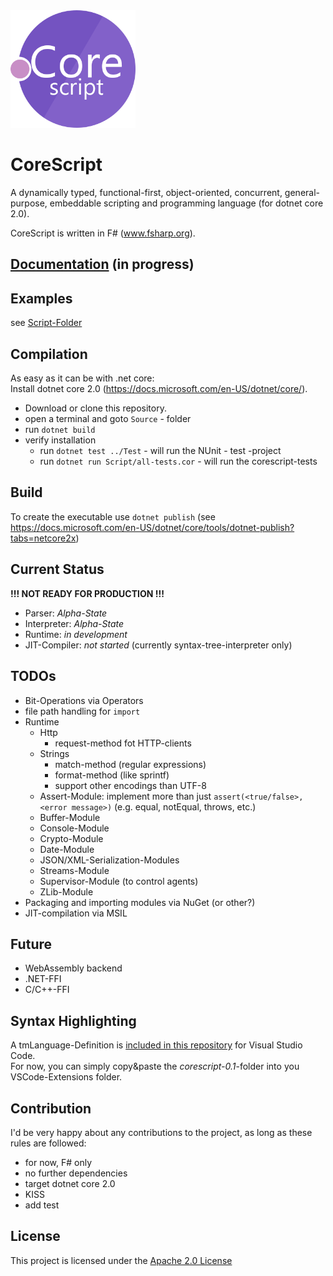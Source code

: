 <img src="./corescript.png" width="200" />

# CoreScript 
A dynamically typed, functional-first, object-oriented, concurrent, general-purpose, embeddable scripting and programming language (for dotnet core 2.0).  

CoreScript is written in F# (www.fsharp.org).  

## [Documentation](./Docs/index.md) (in progress)

## Examples

see [Script-Folder](./Source/Script)

## Compilation

As easy as it can be with .net core:  
Install dotnet core 2.0 (https://docs.microsoft.com/en-US/dotnet/core/).  

- Download or clone this repository.  
- open a terminal and goto `Source` - folder
- run `dotnet build`
- verify installation
  + run `dotnet test ../Test` - will run the NUnit - test -project
  + run `dotnet run Script/all-tests.cor` - will run the corescript-tests

## Build

To create the executable use `dotnet publish` (see https://docs.microsoft.com/en-US/dotnet/core/tools/dotnet-publish?tabs=netcore2x)

## Current Status

**!!! NOT READY FOR PRODUCTION !!!**

- Parser: *Alpha-State*
- Interpreter: *Alpha-State*
- Runtime: *in development*
- JIT-Compiler: *not started* (currently syntax-tree-interpreter only)

## TODOs

- Bit-Operations via Operators
- file path handling for `import`
- Runtime
    + Http 
        - request-method fot HTTP-clients
    + Strings
        - match-method (regular expressions)
        - format-method (like sprintf)
        - support other encodings than UTF-8
    + Assert-Module: implement more than just `assert(<true/false>, <error message>)` (e.g. equal, notEqual, throws, etc.)
    + Buffer-Module
    + Console-Module
    + Crypto-Module
    + Date-Module
    + JSON/XML-Serialization-Modules
    + Streams-Module
    + Supervisor-Module (to control agents)
    + ZLib-Module
- Packaging and importing modules via NuGet (or other?)
- JIT-compilation via MSIL

## Future 

- WebAssembly backend
- .NET-FFI
- C/C++-FFI

## Syntax Highlighting

A tmLanguage-Definition is [included in this repository](../Lang/language) for Visual Studio Code.  
For now, you can simply copy&paste the *corescript-0.1*-folder into you VSCode-Extensions folder.

## Contribution

I'd be very happy about any contributions to the project, as long as these rules are followed:

- for now, F# only
- no further dependencies
- target dotnet core 2.0
- KISS
- add test

## License

This project is licensed under the [Apache 2.0 License](./LICENSE)